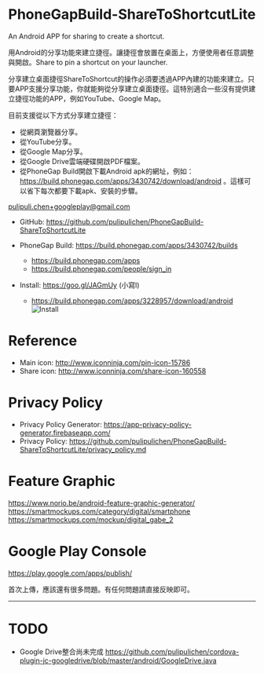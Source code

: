 # PhoneGapBuild-ShareToShortcutLite
An Android APP for sharing to create a shortcut.

用Android的分享功能來建立捷徑。讓捷徑會放置在桌面上，方便使用者任意調整與開啟。Share to pin a shortcut on your launcher.

分享建立桌面捷徑ShareToShortcut的操作必須要透過APP內建的功能來建立。只要APP支援分享功能，你就能夠從分享建立桌面捷徑。這特別適合一些沒有提供建立捷徑功能的APP，例如YouTube、Google Map。

目前支援從以下方式分享建立捷徑：
- 從網頁瀏覽器分享。
- 從YouTube分享。
- 從Google Map分享。
- 從Google Drive雲端硬碟開啟PDF檔案。
- 從PhoneGap Build開啟下載Android apk的網址，例如：https://build.phonegap.com/apps/3430742/download/android 。這樣可以省下每次都要下載apk、安裝的步驟。

pulipuli.chen+googleplay@gmail.com

- GitHub: https://github.com/pulipulichen/PhoneGapBuild-ShareToShortcutLite
- PhoneGap Build: https://build.phonegap.com/apps/3430742/builds
    * https://build.phonegap.com/apps
    * https://build.phonegap.com/people/sign_in

- Install: https://goo.gl/JAGmUy (小寫l)
    * https://build.phonegap.com/apps/3228957/download/android
![Install](https://chart.googleapis.com/chart?chs=116x116&cht=qr&chl=https://build.phonegap.com/apps/3228957/install/jAuG33sd1JgqxRQ2xedN&chld=L|1&choe=UTF-8)

# Reference
- Main icon: http://www.iconninja.com/pin-icon-15786
- Share icon: http://www.iconninja.com/share-icon-160558


# Privacy Policy
- Privacy Policy Generator: https://app-privacy-policy-generator.firebaseapp.com/
- Privacy Policy: https://github.com/pulipulichen/PhoneGapBuild-ShareToShortcutLite/privacy_policy.md

# Feature Graphic

https://www.norio.be/android-feature-graphic-generator/
https://smartmockups.com/category/digital/smartphone
https://smartmockups.com/mockup/digital_gabe_2

# Google Play Console
https://play.google.com/apps/publish/

首次上傳，應該還有很多問題。有任何問題請直接反映即可。

---------------

# TODO
- Google Drive整合尚未完成 https://github.com/pulipulichen/cordova-plugin-jc-googledrive/blob/master/android/GoogleDrive.java